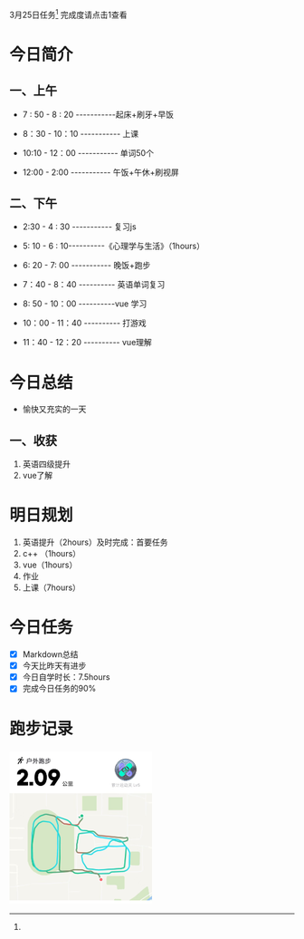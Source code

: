 <a herf="">3月25日任务[^1]</a> 完成度请点击1查看

# <font face="仿宋">今日简介 </font>

## <font face="楷体"> 一、上午</font>
- 7 : 50 - 8 : 20 -----------起床+刷牙+早饭
  
- 8：30 - 10：10 ----------- 上课
- 10:10 - 12：00 ----------- 单词50个
- 12:00 - 2:00 ----------- 午饭+午休+刷视屏
## <font face="楷体"> 二、下午</font>
  
- 2:30 - 4 : 30 ----------- 复习js
 

- 5: 10 - 6 : 10----------《心理学与生活》（1hours）
  
- 6: 20 - 7: 00 ----------- 晚饭+跑步
  
- 7：40 - 8：40 ---------- 英语单词复习
  
- 8: 50 - 10：00 ----------vue 学习
  
- 10：00 - 11：40 ---------- 打游戏
  
- 11：40 - 12：20 ---------- vue理解
  

# <font face="仿宋">今日总结 </font>
- 愉快又充实的一天
## <font face="楷体"> 一、收获</font>
1. 英语四级提升
2. vue了解
   
# <font face="仿宋">明日规划 </font>
1. 英语提升（2hours）及时完成：首要任务
2. c++ （1hours）
3. vue（1hours）
4. 作业
5. 上课（7hours）
# <font face="仿宋">今日任务 </font>
 [^1]:
   - [x] Markdown总结
   - [x] 今天比昨天有进步
   - [x] 今日自学时长：7.5hours
   - [x] 完成今日任务的90%

# <font face="仿宋">跑步记录 </font>
##### <font face="楷体"></font>
<img src="/img/ran_3-25.jpg" style="width:50%">